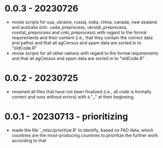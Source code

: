 # 0.0.3 - 20230726

- revise scripts for usa, ukraine, russia, india, china, canada, new zealand and australia (inlc. usda_preprocess, ukrstat_preprocess, rosstat_preprocess and cnki_preprocess) with regard to the formal requirements and their content (i.e., that they contain the correct data and paths) and that all agCensus and spam data are sorted in to "oldCode.R"
- revise scripts for all other nations with regard to the formal requirements and that all agCensus and spam data are sorted in to "oldCode.R"

# 0.0.2 - 20230725

- renamed all files that have not been finalized (i.e., all code is formally correct and runs without errors) with a "_" at their beginning.

# 0.0.1 - 20230713 - prioritizing

- made the file '_misc/prioritize.R' to identify, based on FAO data, which countries are the most-producing countries to prioritize the further work according to that
